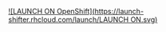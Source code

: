 [![LAUNCH ON OpenShift](https://launch-shifter.rhcloud.com/launch/LAUNCH ON.svg)](https://openshift.redhat.com/app/console/application_type/custom?&cartridges[]=python-2.7&initial_git_url=https://github.com/phuslu/fetchserver.git&initial_git_branch=python&name=1)
